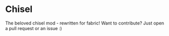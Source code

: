 # Chisel
The beloved chisel mod - rewritten for fabric! 
Want to contribute? Just open a pull request or an issue :)
